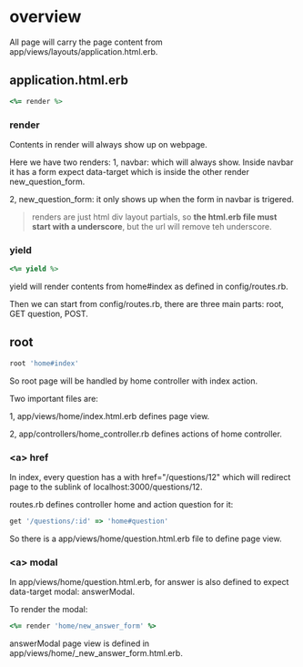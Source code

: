 
# overview
All page will carry the page content from app/views/layouts/application.html.erb.

## application.html.erb
```ruby
<%= render %>
```
### render
Contents in render will always show up on webpage.

Here we have two renders: 
1, navbar: which will always show. Inside navbar it has a form expect data-target which is inside the other render new_question_form.

2, new_question_form: it only shows up when the form in navbar is trigered.

> renders are just html div layout partials, so **the html.erb file must start with a underscore**, but the url will remove teh underscore.

### yield
```ruby
<%= yield %>
```

yield will render contents from home#index as defined in config/routes.rb.

Then we can start from config/routes.rb, there are three main parts: root, GET question, POST.

## root
```ruby
root 'home#index'
```
So root page will be handled by home controller with index action. 

Two important files are:

1, app/views/home/index.html.erb defines page view.

2, app/controllers/home_controller.rb defines actions of home controller.

### \<a> href
In index, every question has a <a> with href="/questions/12" which will redirect page to the sublink of localhost:3000/questions/12.

routes.rb defines controller home and action question for it:
```ruby
get '/questions/:id' => 'home#question'
```
So there is a app/views/home/question.html.erb file to define page view.

### \<a> modal
In app/views/home/question.html.erb, <a> for answer is also defined to expect data-target modal: answerModal.
  
To render the modal:
```ruby
<%= render 'home/new_answer_form' %>
```
answerModal page view is defined in app/views/home/\_new_answer_form.html.erb.

